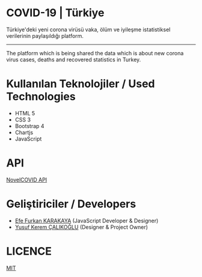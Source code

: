 # COVID-19 | Türkiye

Türkiye'deki yeni corona virüsü vaka, ölüm ve iyileşme istatistiksel verilerinin paylaşıldığı platform.
<hr>
The platform which is being shared the data which is about new corona virus cases, deaths and recovered statistics in Turkey.

# Kullanılan Teknolojiler / Used Technologies
* HTML 5
* CSS 3
* Bootstrap 4
* Chartjs
* JavaScript

# API
<a href="https://github.com/NovelCOVID/API">NovelCOVID API</a>

# Geliştiriciler / Developers
* <a href="https://github.com/efefurkankarakaya">Efe Furkan KARAKAYA</a> (JavaScript Developer & Designer)
* <a href="https://github.com/yusufkerem">Yusuf Kerem ÇALIKOĞLU</a> (Designer & Project Owner)

# LICENCE
<a href="LICENSE">MIT</a>
